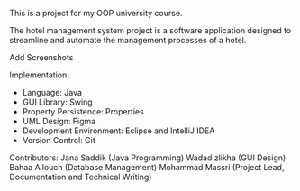 This is a project for my OOP university course.

The hotel management system project is a software application designed to streamline and automate the management processes of a hotel.


Add Screenshots




Implementation:

- Language: Java
- GUI Library: Swing
- Property Persistence: Properties
- UML Design: Figma
- Development Environment: Eclipse and IntelliJ IDEA
- Version Control: Git


Contributors:
Jana Saddik (Java Programming)
Wadad zlikha (GUI Design)
Bahaa Allouch (Database Management)
Mohammad Massri (Project Lead, Documentation and Technical Writing)
